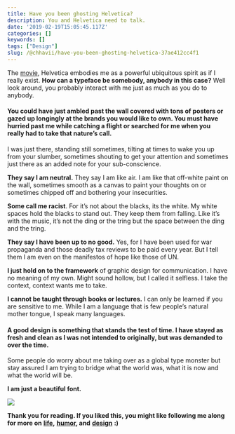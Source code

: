 ```yaml
---
title: Have you been ghosting Helvetica?
description: You and Helvetica need to talk.
date: '2019-02-19T15:05:45.117Z'
categories: []
keywords: []
tags: ["Design"]
slug: /@chhavii/have-you-been-ghosting-helvetica-37ae412cc4f1
---
```


The [movie](https://www.youtube.com/watch?v=wkoX0pEwSCw), Helvetica embodies me as a powerful ubiquitous spirit as if I really exist. **How can a typeface be somebody, anybody in this case?** Well look around, you probably interact with me just as much as you do to anybody.

#### You could have just ambled past the wall covered with tons of posters or gazed up longingly at the brands you would like to own. You must have hurried past me while catching a flight or searched for me when you really had to take that nature’s call.

I was just there, standing still sometimes, tilting at times to wake you up from your slumber, sometimes shouting to get your attention and sometimes just there as an added note for your sub-conscience.

**They say I am neutral.** They say I am like air. I am like that off-white paint on the wall, sometimes smooth as a canvas to paint your thoughts on or sometimes chipped off and bothering your insecurities.

**Some call me racist**. For it’s not about the blacks, its the white. My white spaces hold the blacks to stand out. They keep them from falling. Like it’s with the music, it’s not the ding or the tring but the space between the ding and the tring.

**They say I have been up to no good.** Yes, for I have been used for war propaganda and those deadly tax reviews to be paid every year. But I tell them I am even on the manifestos of hope like those of UN.

**I just hold on to the framework** of graphic design for communication. I have no meaning of my own. Might sound hollow, but I called it selfless. I take the context, context wants me to take.

**I cannot be taught through books or lectures.** I can only be learned if you are sensitive to me. While I am a language that is few people’s natural mother tongue, I speak many languages.

#### A good design is something that stands the test of time. I have stayed as fresh and clean as I was not intended to originally, but was demanded to over the time.

Some people do worry about me taking over as a global type monster but stay assured I am trying to bridge what the world was, what it is now and what the world will be.

**I am just a beautiful font.**

![](https://cdn-images-1.medium.com/max/800/1*mTN0O2TrHeMouZmhdLRZFw.jpeg)

**Thank you for reading. If you liked this, you might like following me along for more on** [**life**](https://psiloveyou.xyz/23-things-i-learned-being-23-f5287fd98075)**,** [**humor**](https://medium.com/@chhavi.justme/13-about-what-they-dont-tell-you-about-wearing-a-saree-and-it-s-correlation-with-life-825f5445fe3f)**, and** [**design**](https://uxdesign.cc/missed-your-flight-its-not-you-it-s-the-ux-designer-8adb0baf63d4) **:)**